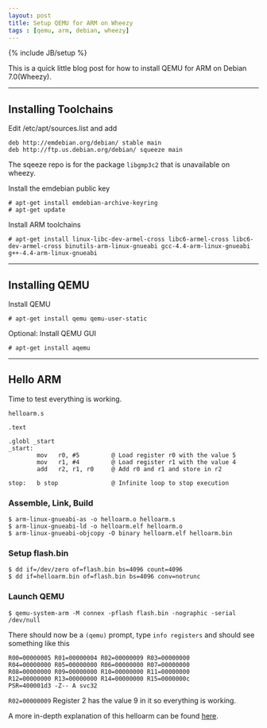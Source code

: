 ```yaml
---
layout: post
title: Setup QEMU for ARM on Wheezy
tags : [qemu, arm, debian, wheezy]
---
```

{% include JB/setup %}

This is a quick little blog post for how to install QEMU for ARM on Debian 7.0(Wheezy).

---
## Installing Toolchains

Edit /etc/apt/sources.list and add
    
    deb http://emdebian.org/debian/ stable main
    deb http://ftp.us.debian.org/debian/ squeeze main

The sqeeze repo is for the package `libgmp3c2` that is unavailable on wheezy.

Install the emdebian public key

    # apt-get install emdebian-archive-keyring
    # apt-get update

Install ARM toolchains

    # apt-get install linux-libc-dev-armel-cross libc6-armel-cross libc6-dev-armel-cross binutils-arm-linux-gnueabi gcc-4.4-arm-linux-gnueabi g++-4.4-arm-linux-gnueabi

---
## Installing QEMU

Install QEMU

    # apt-get install qemu qemu-user-static

Optional: Install QEMU GUI

    # apt-get install aqemu

---
## Hello ARM

Time to test everything is working.

`helloarm.s`

    .text
 
    .globl _start
    _start:
            mov   r0, #5         @ Load register r0 with the value 5
            mov   r1, #4         @ Load register r1 with the value 4
            add   r2, r1, r0     @ Add r0 and r1 and store in r2

    stop:   b stop               @ Infinite loop to stop execution

### Assemble, Link, Build

    $ arm-linux-gnueabi-as -o helloarm.o helloarm.s
    $ arm-linux-gnueabi-ld -o helloarm.elf helloarm.o
    $ arm-linux-gnueabi-objcopy -O binary helloarm.elf helloarm.bin

### Setup flash.bin

    $ dd if=/dev/zero of=flash.bin bs=4096 count=4096
    $ dd if=helloarm.bin of=flash.bin bs=4096 conv=notrunc

### Launch QEMU

    $ qemu-system-arm -M connex -pflash flash.bin -nographic -serial /dev/null

There should now be a `(qemu)` prompt, type `info registers` and should see something like this

    R00=00000005 R01=00000004 R02=00000009 R03=00000000
    R04=00000000 R05=00000000 R06=00000000 R07=00000000
    R08=00000000 R09=00000000 R10=00000000 R11=00000000
    R12=00000000 R13=00000000 R14=00000000 R15=0000000c
    PSR=400001d3 -Z-- A svc32

`R02=00000009` Register 2 has the value 9 in it so everything is working.

A more in-depth explanation of this helloarm can be found [here](http://www.bravegnu.org/gnu-eprog/hello-arm.html).



    